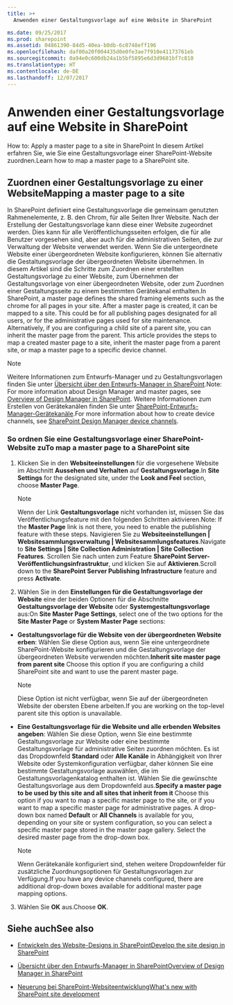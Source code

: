 ```yaml
---
title: >+
  Anwenden einer Gestaltungsvorlage auf eine Website in SharePoint

ms.date: 09/25/2017
ms.prod: sharepoint
ms.assetid: 04861390-84d5-40ea-b0db-6c0748eff196
ms.openlocfilehash: daf00a20f004435d0e0fe3ae7f910e41173761eb
ms.sourcegitcommit: 0a94e0c600db24a1b5bf5895e6d3d9681bf7c810
ms.translationtype: HT
ms.contentlocale: de-DE
ms.lasthandoff: 12/07/2017
---
```

# <a name="apply-a-master-page-to-a-site-in-sharepoint"></a><span data-ttu-id="82f75-102">Anwenden einer Gestaltungsvorlage auf eine Website in SharePoint
</span><span class="sxs-lookup"><span data-stu-id="82f75-102">How to: Apply a master page to a site in SharePoint</span></span>
<span data-ttu-id="82f75-103">In diesem Artikel erfahren Sie, wie Sie eine Gestaltungsvorlage einer SharePoint-Website zuordnen.</span><span class="sxs-lookup"><span data-stu-id="82f75-103">Learn how to map a master page to a SharePoint site.</span></span>
## <a name="mapping-a-master-page-to-a-site"></a><span data-ttu-id="82f75-104">Zuordnen einer Gestaltungsvorlage zu einer Website</span><span class="sxs-lookup"><span data-stu-id="82f75-104">Mapping a master page to a site</span></span>

<span data-ttu-id="82f75-p101">In SharePoint definiert eine Gestaltungsvorlage die gemeinsam genutzten Rahmenelemente, z. B. den Chrom, für alle Seiten Ihrer Website. Nach der Erstellung der Gestaltungsvorlage kann diese einer Website zugeordnet werden. Dies kann für alle Veröffentlichungsseiten erfolgen, die für alle Benutzer vorgesehen sind, aber auch für die administrativen Seiten, die zur Verwaltung der Website verwendet werden. Wenn Sie die untergeordnete Website einer übergeordneten Website konfigurieren, können Sie alternativ die Gestaltungsvorlage der übergeordneten Website übernehmen. In diesem Artikel sind die Schritte zum Zuordnen einer erstellten Gestaltungsvorlage zu einer Website, zum Übernehmen der Gestaltungsvorlage von einer übergeordneten Website, oder zum Zuordnen einer Gestaltungsseite zu einem bestimmten Gerätekanal enthalten.</span><span class="sxs-lookup"><span data-stu-id="82f75-p101">In SharePoint, a master page defines the shared framing elements such as the chrome for all pages in your site. After a master page is created, it can be mapped to a site. This could be for all publishing pages designated for all users, or for the administrative pages used for site maintenance. Alternatively, if you are configuring a child site of a parent site, you can inherit the master page from the parent. This article provides the steps to map a created master page to a site, inherit the master page from a parent site, or map a master page to a specific device channel.</span></span>
  
> [!NOTE]
> <span data-ttu-id="82f75-110">Weitere Informationen zum Entwurfs-Manager und zu Gestaltungsvorlagen finden Sie unter [Übersicht über den Entwurfs-Manager in SharePoint](overview-of-design-manager-in-sharepoint.md).</span><span class="sxs-lookup"><span data-stu-id="82f75-110">Note: For more information about Design Manager and master pages, see  [Overview of Design Manager in SharePoint](overview-of-design-manager-in-sharepoint.md).</span></span> <span data-ttu-id="82f75-111">Weitere Informationen zum Erstellen von Gerätekanälen finden Sie unter [SharePoint-Entwurfs-Manager-Gerätekanäle](sharepoint-design-manager-device-channels.md).</span><span class="sxs-lookup"><span data-stu-id="82f75-111">For more information about how to create device channels, see  [SharePoint Design Manager device channels](sharepoint-design-manager-device-channels.md).</span></span> 
  
    
    


### <a name="to-map-a-master-page-to-a-sharepoint-site"></a><span data-ttu-id="82f75-112">So ordnen Sie eine Gestaltungsvorlage einer SharePoint-Website zu</span><span class="sxs-lookup"><span data-stu-id="82f75-112">To map a master page to a SharePoint site</span></span>


1.  <span data-ttu-id="82f75-113">Klicken Sie in den **Websiteeinstellungen** für die vorgesehene Website im Abschnitt **Aussehen und Verhalten** auf **Gestaltungsvorlage**.</span><span class="sxs-lookup"><span data-stu-id="82f75-113">In **Site Settings** for the designated site, under the **Look and Feel** section, choose **Master Page**.</span></span>
    
    > [!NOTE]
    > <span data-ttu-id="82f75-114">Wenn der Link **Gestaltungsvorlage** nicht vorhanden ist, müssen Sie das Veröffentlichungsfeature mit den folgenden Schritten aktivieren.</span><span class="sxs-lookup"><span data-stu-id="82f75-114">Note: If the **Master Page** link is not there, you need to enable the publishing feature with these steps.</span></span> <span data-ttu-id="82f75-115">Navigieren Sie zu **Websiteeinstellungen | Websitesammlungsverwaltung | Websitesammlungsfeatures**.</span><span class="sxs-lookup"><span data-stu-id="82f75-115">Navigate to **Site Settings | Site Collection Administration | Site Collection Features**.</span></span> <span data-ttu-id="82f75-116">Scrollen Sie nach unten zum Feature **SharePoint Server-Veröffentlichungsinfrastruktur**, und klicken Sie auf **Aktivieren**.</span><span class="sxs-lookup"><span data-stu-id="82f75-116">Scroll down to the **SharePoint Server Publishing Infrastructure** feature and press **Activate**.</span></span> 

2. <span data-ttu-id="82f75-117">Wählen Sie in den **Einstellungen für die Gestaltungsvorlage der Website** eine der beiden Optionen für die Abschnitte **Gestaltungsvorlage der Website** oder **Systemgestaltungsvorlage** aus:</span><span class="sxs-lookup"><span data-stu-id="82f75-117">On **Site Master Page Settings**, select one of the two options for the **Site Master Page** or **System Master Page** sections:</span></span>
    
  - <span data-ttu-id="82f75-118">**Gestaltungsvorlage für die Website von der übergeordneten Website erben**: Wählen Sie diese Option aus, wenn Sie eine untergeordnete SharePoint-Website konfigurieren und die Gestaltungsvorlage der übergeordneten Website verwenden möchten.</span><span class="sxs-lookup"><span data-stu-id="82f75-118">**Inherit site master page from parent site** Choose this option if you are configuring a child SharePoint site and want to use the parent master page.</span></span>
    
    > [!NOTE]
    > <span data-ttu-id="82f75-119">Diese Option ist nicht verfügbar, wenn Sie auf der übergeordneten Website der obersten Ebene arbeiten.</span><span class="sxs-lookup"><span data-stu-id="82f75-119">If you are working on the top-level parent site this option is unavailable.</span></span> 

  - <span data-ttu-id="82f75-p104">**Eine Gestaltungsvorlage für die Website und alle erbenden Websites angeben**: Wählen Sie diese Option, wenn Sie eine bestimmte Gestaltungsvorlage zur Website oder eine bestimmte Gestaltungsvorlage für administrative Seiten zuordnen möchten. Es ist das Dropdownfeld **Standard** oder **Alle Kanäle** in Abhängigkeit von Ihrer Website oder Systemkonfiguration verfügbar, daher können Sie eine bestimmte Gestaltungsvorlage auswählen, die im Gestaltungsvorlagenkatalog enthalten ist. Wählen Sie die gewünschte Gestaltungsvorlage aus dem Dropdownfeld aus.</span><span class="sxs-lookup"><span data-stu-id="82f75-p104">**Specify a master page to be used by this site and all sites that inherit from it** Choose this option if you want to map a specific master page to the site, or if you want to map a specific master page for administrative pages. A drop-down box named **Default** or **All Channels** is available for you, depending on your site or system configuration, so you can select a specific master page stored in the master page gallery. Select the desired master page from the drop-down box.</span></span>
    
    > [!NOTE]
    > <span data-ttu-id="82f75-123">Wenn Gerätekanäle konfiguriert sind, stehen weitere Dropdownfelder für zusätzliche Zuordnungsoptionen für Gestaltungsvorlagen zur Verfügung.</span><span class="sxs-lookup"><span data-stu-id="82f75-123">If you have any device channels configured, there are additional drop-down boxes available for additional master page mapping options.</span></span> 

3. <span data-ttu-id="82f75-124">Wählen Sie **OK** aus.</span><span class="sxs-lookup"><span data-stu-id="82f75-124">Choose **OK**.</span></span>
    
  

## <a name="see-also"></a><span data-ttu-id="82f75-125">Siehe auch</span><span class="sxs-lookup"><span data-stu-id="82f75-125">See also</span></span>
<span data-ttu-id="82f75-126"><a name="bk_addresources"> </a></span><span class="sxs-lookup"><span data-stu-id="82f75-126"><a name="bk_addresources"> </a></span></span>


-  [<span data-ttu-id="82f75-127">Entwickeln des Website-Designs in SharePoint</span><span class="sxs-lookup"><span data-stu-id="82f75-127">Develop the site design in SharePoint</span></span>](develop-the-site-design-in-sharepoint.md)
    
  
-  [<span data-ttu-id="82f75-128">Übersicht über den Entwurfs-Manager in SharePoint</span><span class="sxs-lookup"><span data-stu-id="82f75-128">Overview of Design Manager in SharePoint</span></span>](overview-of-design-manager-in-sharepoint.md)
    
  
-  [<span data-ttu-id="82f75-129">Neuerung bei SharePoint-Websiteentwicklung</span><span class="sxs-lookup"><span data-stu-id="82f75-129">What's new with SharePoint site development</span></span>](what-s-new-with-sharepoint-site-development.md)
    
  

